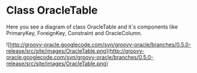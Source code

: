 

# Class OracleTable #
Here you see a diagram of class OracleTable and it´s components like PrimaryKey, ForeignKey, Constraint and OracleColumn.

![http://groovy-oracle.googlecode.com/svn/groovy-oracle/branches/0.5.0-release/src/site/images/OracleTable.png](http://groovy-oracle.googlecode.com/svn/groovy-oracle/branches/0.5.0-release/src/site/images/OracleTable.png)